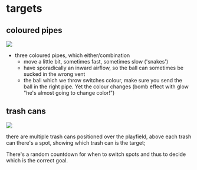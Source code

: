 # targets
## coloured pipes

![](pipes.jpeg)

- three coloured pipes, which either/combination
	- move a little bit, sometimes fast, sometimes slow ('snakes')
	- have sporadically an inward airflow, so the ball can sometimes be sucked in the wrong vent
	- the ball which we throw switches colour, make sure you send the ball in the right pipe. Yet the colour changes (bomb effect with glow "he's almost going to change color!")

## trash cans
![](blikvanger.jpg)

there are multiple trash cans positioned over the playfield, above each trash can there's a spot, showing which trash can is the target;

There's a random countdown for when to switch spots and thus to decide which is the correct goal.